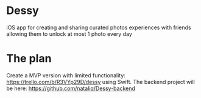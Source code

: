 # Dessy
iOS app for creating and sharing curated photos experiences with friends allowing them to unlock at most 1 photo every day

# The plan
Create a MVP version with limited functionality: https://trello.com/b/R3VYp29D/dessy using Swift.
The backend project will be here: https://github.com/nataliq/Dessy-backend


